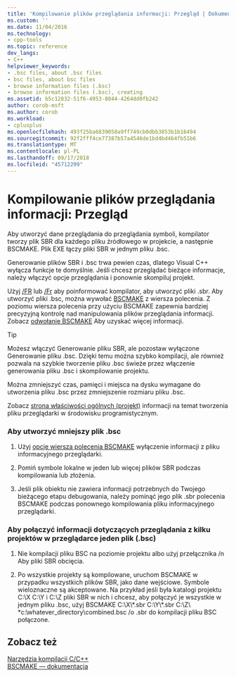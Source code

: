 ```yaml
---
title: 'Kompilowanie plików przeglądania informacji: Przegląd | Dokumentacja firmy Microsoft'
ms.custom: ''
ms.date: 11/04/2016
ms.technology:
- cpp-tools
ms.topic: reference
dev_langs:
- C++
helpviewer_keywords:
- .bsc files, about .bsc files
- bsc files, about bsc files
- browse information files (.bsc)
- browse information files (.bsc), creating
ms.assetid: b5c12832-51f6-4953-8044-4264dd0fb242
author: corob-msft
ms.author: corob
ms.workload:
- cplusplus
ms.openlocfilehash: 493f25ba6839058a9ff749cb0dbb3853b1b16494
ms.sourcegitcommit: 92f2fff4ce77387b57a4546de1bd4bd464fb51b6
ms.translationtype: MT
ms.contentlocale: pl-PL
ms.lasthandoff: 09/17/2018
ms.locfileid: "45712299"
---
```

# <a name="building-browse-information-files-overview"></a>Kompilowanie plików przeglądania informacji: Przegląd

Aby utworzyć dane przeglądania do przeglądania symboli, kompilator tworzy plik SBR dla każdego pliku źródłowego w projekcie, a następnie BSCMAKE. Plik EXE łączy pliki SBR w jednym pliku .bsc.

Generowanie plików SBR i .bsc trwa pewien czas, dlatego Visual C++ wyłącza funkcje te domyślnie. Jeśli chcesz przeglądać bieżące informacje, należy włączyć opcje przeglądania i ponownie skompiluj projekt.

Użyj [/FR](../../build/reference/fr-fr-create-dot-sbr-file.md) lub [/Fr](../../build/reference/fr-fr-create-dot-sbr-file.md) aby poinformować kompilator, aby utworzyć pliki .sbr. Aby utworzyć pliki .bsc, można wywołać [BSCMAKE](../../build/reference/bscmake-command-line.md) z wiersza polecenia. Z poziomu wiersza polecenia przy użyciu BSCMAKE zapewnia bardziej precyzyjną kontrolę nad manipulowania plików przeglądania informacji. Zobacz [odwołanie BSCMAKE](../../build/reference/bscmake-reference.md) Aby uzyskać więcej informacji.

> [!TIP]
>  Możesz włączyć Generowanie pliku SBR, ale pozostaw wyłączone Generowanie pliku .bsc. Dzięki temu można szybko kompilacji, ale również pozwala na szybkie tworzenie pliku .bsc świeże przez włączenie generowania pliku .bsc i skompilowanie projektu.

Można zmniejszyć czas, pamięci i miejsca na dysku wymagane do utworzenia pliku .bsc przez zmniejszenie rozmiaru pliku .bsc.

Zobacz [strona właściwości ogólnych (projekt)](../../ide/general-property-page-project.md) informacji na temat tworzenia pliku przeglądarki w środowisku programistycznym.

### <a name="to-create-a-smaller-bsc-file"></a>Aby utworzyć mniejszy plik .bsc

1. Użyj [opcje wiersza polecenia BSCMAKE](../../build/reference/bscmake-options.md) wyłączenie informacji z pliku informacyjnego przeglądarki.

1. Pomiń symbole lokalne w jeden lub więcej plików SBR podczas kompilowania lub złożenia.

1. Jeśli plik obiektu nie zawiera informacji potrzebnych do Twojego bieżącego etapu debugowania, należy pominąć jego plik .sbr polecenia BSCMAKE podczas ponownego kompilowania pliku informacyjnego przeglądarki.

### <a name="to-combine-the-browse-information-from-several-projects-into-one-browser-file-bsc"></a>Aby połączyć informacji dotyczących przeglądania z kilku projektów w przeglądarce jeden plik (.bsc)

1. Nie kompilacji pliku BSC na poziomie projektu albo użyj przełącznika /n Aby pliki SBR obcięcia.

1. Po wszystkie projekty są kompilowane, uruchom BSCMAKE w przypadku wszystkich plików SBR, jako dane wejściowe. Symbole wieloznaczne są akceptowane. Na przykład jeśli była katalogi projektu C:\X C:\Y i C:\Z pliki SBR w nich i chcesz, aby połączyć je wszystkie w jednym pliku .bsc, użyj BSCMAKE C:\X\\\*.sbr C:\Y\\\*.sbr C:\Z\\ \*c:\whatever_directory\combined.bsc /o .sbr do kompilacji pliku BSC połączone.

## <a name="see-also"></a>Zobacz też

[Narzędzia kompilacji C/C++](../../build/reference/c-cpp-build-tools.md)<br/>
[BSCMAKE — dokumentacja](../../build/reference/bscmake-reference.md)

